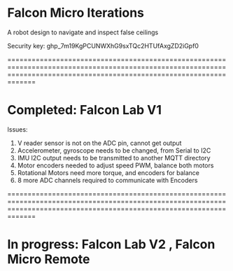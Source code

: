 # Falcon Micro Iterations

A robot design to navigate and inspect false ceilings

Security key: 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

=========================================================================================================================================================================

# Completed: Falcon Lab V1

Issues: 

1. V reader sensor is not on the ADC pin, cannot get output
2. Accelerometer, gyroscope needs to be changed, from Serial to I2C
3. IMU I2C output needs to be transmitted to another MQTT directory
4. Motor encoders needed to adjust speed PWM, balance both motors
5. Rotational Motors need more torque, and encoders for balance
6. 8 more ADC channels required to communicate with Encoders 

=========================================================================================================================================================================

# In progress: Falcon Lab V2 , Falcon Micro Remote

